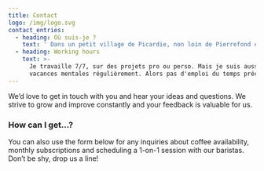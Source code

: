 ```yaml
---
title: Contact
logo: /img/logo.svg
contact_entries:
  - heading: Où suis-je ?
    text: ' Dans un petit village de Picardie, non loin de Pierrefond et de Compiègne. Je suis aussi en région parisienne la plupart du temps'
  - heading: Working hours
    text: >-
      Je travaille 7/7, sur des projets pro ou perso. Mais je suis aussi en
      vacances mentales régulièrement. Alors pas d'emploi du temps précis !
---
```


We’d love to get in touch with you and hear your ideas and
questions. We strive to grow and improve constantly and your feedback
is valuable for us.

<h3 class="f4 b lh-title mb2">How can I get…?</h3>

You can also use the form below for any inquiries about coffee
availability, monthly subscriptions and scheduling a 1-on-1 session
with our baristas. Don’t be shy, drop us a line!
